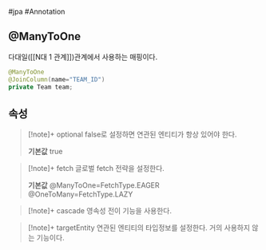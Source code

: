 #jpa #Annotation 

## @ManyToOne
다대일([[N대 1 관계]])관계에서 사용하는 매핑이다.

```java
@ManyToOne
@JoinColumn(name="TEAM_ID")
private Team team;
```
## 속성
> [!note]+ optional
> false로 설정하면 연관된 엔티티가 항상 있어야 한다.
> 
> **기본값**
> true

> [!note]+ fetch
> 글로벌 fetch 전략을 설정한다.
> 
> **기본값**
> @ManyToOne=FetchType.EAGER
> @OneToMany=FetchType.LAZY

> [!note]+ cascade
> 영속성 전이 기능을 사용한다.

> [!note]+ targetEntity
> 연관된 엔티티의 타입정보를 설정한다. 거의 사용하지 않는 기능이다.